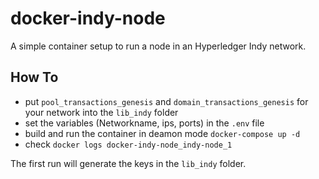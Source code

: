 # docker-indy-node

A simple container setup to run a node in an Hyperledger Indy network.

## How To

- put `pool_transactions_genesis` and `domain_transactions_genesis` for your network into the `lib_indy` folder
- set the variables (Networkname, ips, ports) in the `.env` file
- build and run the container in deamon mode `docker-compose up -d`
- check `docker logs docker-indy-node_indy-node_1`

The first run will generate the keys in the `lib_indy` folder. 

